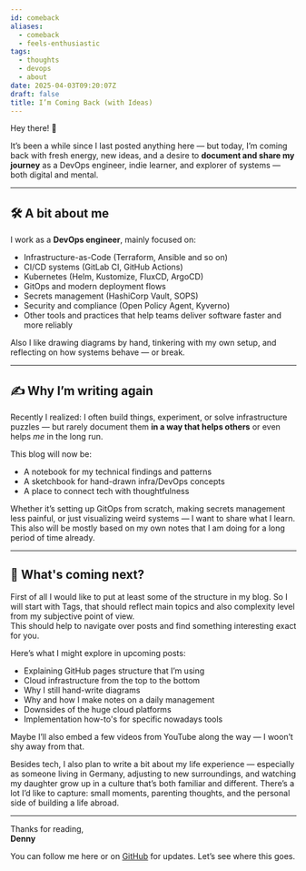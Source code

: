 ```yaml
---
id: comeback
aliases:
  - comeback
  - feels-enthusiastic
tags:
  - thoughts
  - devops
  - about
date: 2025-04-03T09:20:07Z
draft: false
title: I’m Coming Back (with Ideas)
---
```


Hey there! 👋

It’s been a while since I last posted anything here — but today, I’m coming back with fresh energy, new ideas, and a desire to
**document and share my journey** as a DevOps engineer, indie learner, and explorer of systems — both digital and mental.

---

## 🛠️ A bit about me

I work as a **DevOps engineer**, mainly focused on:

- Infrastructure-as-Code (Terraform, Ansible and so on)
- CI/CD systems (GitLab CI, GitHub Actions)
- Kubernetes (Helm, Kustomize, FluxCD, ArgoCD)
- GitOps and modern deployment flows
- Secrets management (HashiCorp Vault, SOPS)
- Security and compliance (Open Policy Agent, Kyverno)
- Other tools and practices that help teams deliver software faster and more reliably

Also I like drawing diagrams by hand, tinkering with my own setup, and reflecting on how systems behave — or break.

---

## ✍️ Why I’m writing again

Recently I realized: I often build things, experiment, or solve infrastructure puzzles — but rarely document them **in a way that helps others**
or even helps _me_ in the long run.

This blog will now be:

- A notebook for my technical findings and patterns
- A sketchbook for hand-drawn infra/DevOps concepts
- A place to connect tech with thoughtfulness

Whether it’s setting up GitOps from scratch, making secrets management less painful, or just visualizing weird systems —
I want to share what I learn.  
This also will be mostly based on my own notes that I am doing for a long period of time already.

---

## 🔮 What's coming next?

First of all I would like to put at least some of the structure in my blog.
So I will start with Tags, that should reflect main topics and also complexity level from my subjective point of view.  
This should help to navigate over posts and find something interesting exact for you.

Here’s what I might explore in upcoming posts:

- Explaining GitHub pages structure that I’m using
- Cloud infrastructure from the top to the bottom
- Why I still hand-write diagrams
- Why and how I make notes on a daily management
- Downsides of the huge cloud platforms
- Implementation how-to's for specific nowadays tools

Maybe I’ll also embed a few videos from YouTube along the way — I woon’t shy away from that.

Besides tech, I also plan to write a bit about my life experience — especially as someone living in Germany, adjusting to new surroundings,
and watching my daughter grow up in a culture that’s both familiar and different. There’s a lot I’d like to capture: small moments,
parenting thoughts, and the personal side of building a life abroad.

---

Thanks for reading,  
**Denny**

You can follow me here or on [GitHub](https://github.com/behoof4mind) for updates.
Let’s see where this goes.
